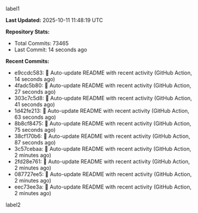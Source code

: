 
label1 
<!-- ACTIVITY_START -->
**Last Updated:** 2025-10-11 11:48:19 UTC

**Repository Stats:**
- Total Commits: 73465
- Last Commit: 14 seconds ago

**Recent Commits:**
- e9ccdc583: 🤖 Auto-update README with recent activity (GitHub Action, 14 seconds ago)
- 4fadc5b80: 🤖 Auto-update README with recent activity (GitHub Action, 27 seconds ago)
- 303c7c5d8: 🤖 Auto-update README with recent activity (GitHub Action, 41 seconds ago)
- 1d42fe213: 🤖 Auto-update README with recent activity (GitHub Action, 63 seconds ago)
- 8b8cf8475: 🤖 Auto-update README with recent activity (GitHub Action, 75 seconds ago)
- 38cf170b6: 🤖 Auto-update README with recent activity (GitHub Action, 87 seconds ago)
- 3c57cebaa: 🤖 Auto-update README with recent activity (GitHub Action, 2 minutes ago)
- 2fd28e761: 🤖 Auto-update README with recent activity (GitHub Action, 2 minutes ago)
- 087727ee5: 🤖 Auto-update README with recent activity (GitHub Action, 2 minutes ago)
- eec73ee3a: 🤖 Auto-update README with recent activity (GitHub Action, 2 minutes ago)
<!-- ACTIVITY_END -->

label2
